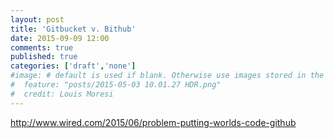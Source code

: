 ```yaml
---
layout: post
title: 'Gitbucket v. Bithub'
date: 2015-09-09 12:00
comments: true
published: true
categories: ['draft','none']
#image: # default is used if blank. Otherwise use images stored in the _images/posts folder
#  feature: "posts/2015-05-03 10.01.27 HDR.png"
#  credit: Louis Moresi
---
```



http://www.wired.com/2015/06/problem-putting-worlds-code-github
